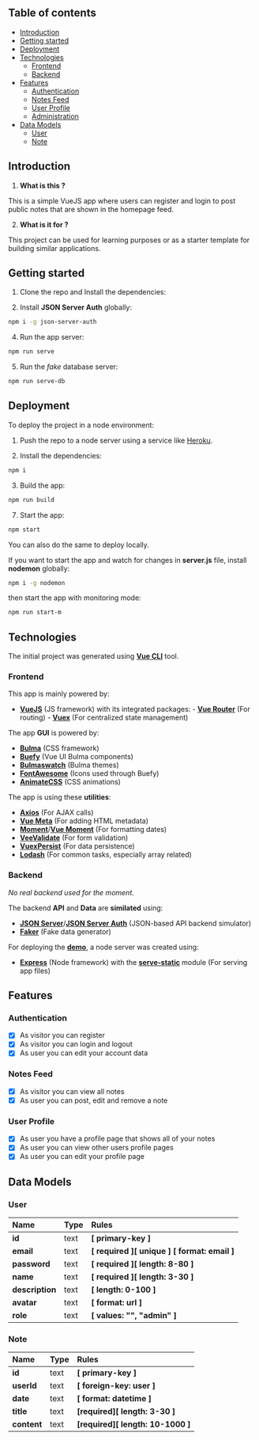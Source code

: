 
## Table of contents

<!-- toc -->

- [Introduction](#introduction)
- [Getting started](#getting-started)
- [Deployment](#deployment)
- [Technologies](#technologies)
  - [Frontend](#frontend)
  - [Backend](#backend)
- [Features](#features)
  - [Authentication](#authentication)
  - [Notes Feed](#notes-feed)
  - [User Profile](#user-profile)
  - [Administration](#administration)
- [Data Models](#data-models)
  - [User](#user)
  - [Note](#note)

<!-- tocstop -->

## Introduction

1. **What is this ?**

This is a simple VueJS app where users can register and login to post public notes that are shown in the homepage feed.

2. **What is it for ?**

This project can be used for learning purposes or as a starter template for building similar applications.

## Getting started

1. Clone the repo and Install the dependencies:



2. Install **JSON Server Auth** globally:

```bash
npm i -g json-server-auth
```


4. Run the app server:

```bash
npm run serve
```

5. Run the _fake_ database server:

```bash
npm run serve-db
```

## Deployment

To deploy the project in a node environment:

1. Push the repo to a node server using a service like [Heroku](https://heroku.com).

2. Install the dependencies:

```bash
npm i
```

3. Build the app:

```bash
npm run build
```

7. Start the app:

```bash
npm start
```

You can also do the same to deploy locally.

If you want to start the app and watch for changes in **server.js** file, install **nodemon** globally:

```bash
npm i -g nodemon
```

then start the app with monitoring mode:

```bash
npm run start-m
```

## Technologies

The initial project was generated using [**Vue CLI**](https://github.com/vuejs/vue-cli) tool.

### Frontend

This app is mainly powered by:

- [**VueJS**](https://github.com/vuejs/vue) (JS framework) with its integrated packages: - [**Vue Router**](https://github.com/vuejs/vue-router) (For routing) - [**Vuex**](https://github.com/vuejs/vuex) (For centralized state management)

The app **GUI** is powered by:

- [**Bulma**](https://github.com/jgthms/bulma) (CSS framework)
- [**Buefy**](https://github.com/buefy/buefy) (Vue UI Bulma components)
- [**Bulmaswatch**](https://github.com/jenil/bulmaswatch) (Bulma themes)
- [**FontAwesome**](https://github.com/FortAwesome/Font-Awesome) (Icons used through Buefy)
- [**AnimateCSS**](https://github.com/daneden/animate.css) (CSS animations)

The app is using these **utilities**:

- [**Axios**](https://github.com/axios/axios) (For AJAX calls)
- [**Vue Meta**](https://github.com/nuxt/vue-meta) (For adding HTML metadata)
- [**Moment**](https://github.com/moment/moment/)/[**Vue Moment**](https://github.com/brockpetrie/vue-moment) (For formatting dates)
- [**VeeValidate**](https://github.com/logaretm/vee-validate) (For form validation)
- [**VuexPersist**](https://github.com/championswimmer/vuex-persist) (For data persistence)
- [**Lodash**](https://github.com/lodash/lodash) (For common tasks, especially array related)

### Backend

_No real backend used for the moment._

The backend **API** and **Data** are **similated** using:

- [**JSON Server**](https://github.com/typicode/json-server)/[**JSON Server Auth**](https://github.com/jeremyben/json-server-auth) (JSON-based API backend simulator)
- [**Faker**](https://github.com/marak/Faker.js) (Fake data generator)

For deploying the [**demo**](https://amb-notes.herokuapp.com), a node server was created using:

- [**Express**](https://github.com/expressjs/express) (Node framework) with the [**serve-static**](https://github.com/expressjs/serve-static) module (For serving app files)

## Features

### Authentication

- [x] As visitor you can register
- [x] As visitor you can login and logout
- [x] As user you can edit your account data

### Notes Feed

- [x] As visitor you can view all notes
- [x] As user you can post, edit and remove a note

### User Profile

- [x] As user you have a profile page that shows all of your notes
- [x] As user you can view other users profile pages
- [x] As user you can edit your profile page

## Data Models

### User

| Name            | Type | Rules                                        |
| :-------------- | :--- | :------------------------------------------- |
| **id**          | text | **[ primary-key ]**                          |
| **email**       | text | **[ required ][ unique ] [ format: email ]** |
| **password**    | text | **[ required ][ length: 8-80 ]**             |
| **name**        | text | **[ required ][ length: 3-30 ]**             |
| **description** | text | **[ length: 0-100 ]**                        |
| **avatar**      | text | **[ format: url ]**                          |
| **role**        | text | **[ values: "", "admin" ]**                  |

### Note

| Name        | Type | Rules                             |
| :---------- | :--- | :-------------------------------- |
| **id**      | text | **[ primary-key ]**               |
| **userId**  | text | **[ foreign-key: user ]**         |
| **date**    | text | **[ format: datetime ]**          |
| **title**   | text | **[required][ length: 3-30 ]**    |
| **content** | text | **[required][ length: 10-1000 ]** |

##
